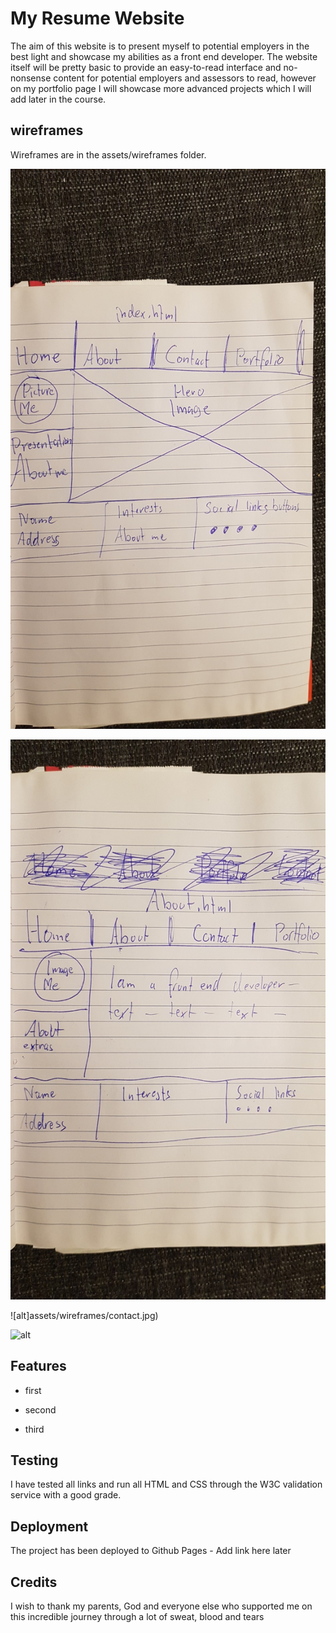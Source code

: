

#  My Resume Website

The aim of this website is to present myself to potential employers in the best light and showcase my abilities as a front end developer.
The website itself will be pretty basic to provide an easy-to-read interface and no-nonsense content for potential employers and assessors to read, 
however on my portfolio page I will showcase more advanced projects which I will add later in the course.


## wireframes

Wireframes are in the assets/wireframes folder.

![alt](assets/wireframes/index.jpg)

![alt](assets/wireframes/about.jpg)

![alt]assets/wireframes/contact.jpg)

![alt](assets/wireframes/portfolio.jpgk)

## Features

* first

* second

* third

## Testing

I have tested all links and run all HTML and CSS through the W3C validation service with a good grade.

## Deployment

The project has been deployed to Github Pages - Add link here later 

## Credits

I wish to thank my parents, God and everyone else who supported me on this incredible journey through a lot of sweat, blood and tears